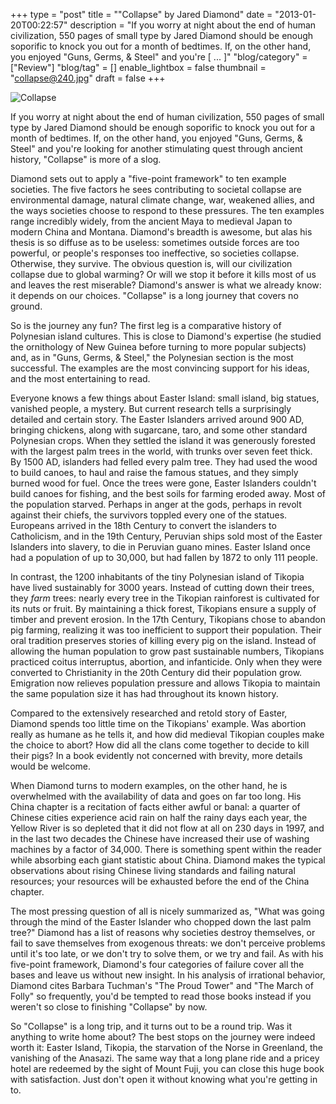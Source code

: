 +++
type = "post"
title = "\"Collapse\" by Jared Diamond"
date = "2013-01-20T00:22:57"
description = "If you worry at night about the end of human civilization, 550 pages of small type by Jared Diamond should be enough soporific to knock you out for a month of bedtimes. If, on the other hand, you enjoyed \"Guns, Germs, &amp; Steel\" and you're [ ... ]"
"blog/category" = ["Review"]
"blog/tag" = []
enable_lightbox = false
thumbnail = "collapse@240.jpg"
draft = false
+++

<p><img style="display:block; margin-left:auto; margin-right:auto;" src="collapse.jpg" alt="Collapse" title="collapse.jpg" border="0"   /></p>
<p>If you worry at night about the end of human civilization, 550 pages of small type by Jared Diamond should be enough soporific to knock you out for a month of bedtimes. If, on the other hand, you enjoyed "Guns, Germs, &amp; Steel" and you're looking for another stimulating quest through ancient history, "Collapse" is more of a slog.</p>
<p>Diamond sets out to apply a "five-point framework" to ten example societies. The five factors he sees contributing to societal collapse are environmental damage, natural climate change, war, weakened allies, and the ways societies choose to respond to these pressures. The ten examples range incredibly widely, from the ancient Maya to medieval Japan to modern China and Montana. Diamond's breadth is awesome, but alas his thesis is so diffuse as to be useless: sometimes outside forces are too powerful, or people's responses too ineffective, so societies collapse. Otherwise, they survive. The obvious question is, will our civilization collapse due to global warming? Or will we stop it before it kills most of us and leaves the rest miserable? Diamond's answer is what we already know: it depends on our choices. "Collapse" is a long journey that covers no ground.</p>
<p>So is the journey any fun? The first leg is a comparative history of Polynesian island cultures. This is close to Diamond's expertise (he studied the ornithology of New Guinea before turning to more popular subjects) and, as in "Guns, Germs, &amp; Steel," the Polynesian section is the most successful. The examples are the most convincing support for his ideas, and the most entertaining to read.</p>
<p>Everyone knows a few things about Easter Island: small island, big statues, vanished people, a mystery. But current research tells a surprisingly detailed and certain story. The Easter Islanders arrived around 900 AD, bringing chickens, along with sugarcane, taro, and some other standard Polynesian crops. When they settled the island it was generously forested with the largest palm trees in the world, with trunks over seven feet thick. By 1500 AD, islanders had felled every palm tree. They had used the wood to build canoes, to haul and raise the famous statues, and they simply burned wood for fuel. Once the trees were gone, Easter Islanders couldn't build canoes for fishing, and the best soils for farming eroded away. Most of the population starved. Perhaps in anger at the gods, perhaps in revolt against their chiefs, the survivors toppled every one of the statues. Europeans arrived in the 18th Century to convert the islanders to Catholicism, and in the 19th Century, Peruvian ships sold most of the Easter Islanders into slavery, to die in Peruvian guano mines. Easter Island once had a population of up to 30,000, but had fallen by 1872 to only 111 people.</p>
<p>In contrast, the 1200 inhabitants of the tiny Polynesian island of Tikopia have lived sustainably for 3000 years. Instead of cutting down their trees, they <em>farm</em> trees: nearly every tree in the Tikopian rainforest is cultivated for its nuts or fruit. By maintaining a thick forest, Tikopians ensure a supply of timber and prevent erosion. In the 17th Century, Tikopians chose to abandon pig farming, realizing it was too inefficient to support their population. Their oral tradition preserves stories of killing every pig on the island. Instead of allowing the human population to grow past sustainable numbers, Tikopians practiced coitus interruptus, abortion, and infanticide. Only when they were converted to Christianity in the 20th Century did their population grow. Emigration now relieves population pressure and allows Tikopia to maintain the same population size it has had throughout its known history.</p>
<p>Compared to the extensively researched and retold story of Easter, Diamond spends too little time on the Tikopians' example. Was abortion really as humane as he tells it, and how did medieval Tikopian couples make the choice to abort? How did all the clans come together to decide to kill their pigs? In a book evidently not concerned with brevity, more details would be welcome.</p>
<p>When Diamond turns to modern examples, on the other hand, he is overwhelmed with the availability of data and goes on far too long. His China chapter is a recitation of facts either awful or banal: a quarter of Chinese cities experience acid rain on half the rainy days each year, the Yellow River is so depleted that it did not flow at all on 230 days in 1997, and in the last two decades the Chinese have increased their use of washing machines by a factor of 34,000. There is something spent within the reader while absorbing each giant statistic about China. Diamond makes the typical observations about rising Chinese living standards and failing natural resources; your resources will be exhausted before the end of the China chapter.</p>
<p>The most pressing question of all is nicely summarized as, "What was going through the mind of the Easter Islander who chopped down the last palm tree?" Diamond has a list of reasons why societies destroy themselves, or fail to save themselves from exogenous threats: we don't perceive problems until it's too late, or we don't try to solve them, or we try and fail. As with his five-point framework, Diamond's four categories of failure cover all the bases and leave us without new insight. In his analysis of irrational behavior, Diamond cites Barbara Tuchman's "The Proud Tower" and "The March of Folly" so frequently, you'd be tempted to read those books instead if you weren't so close to finishing "Collapse" by now.</p>
<p>So "Collapse" is a long trip, and it turns out to be a round trip. Was it anything to write home about? The best stops on the journey were indeed worth it: Easter Island, Tikopia, the starvation of the Norse in Greenland, the vanishing of the Anasazi. The same way that a long plane ride and a pricey hotel are redeemed by the sight of Mount Fuji, you can close this huge book with satisfaction. Just don't open it without knowing what you're getting in to.</p>
    